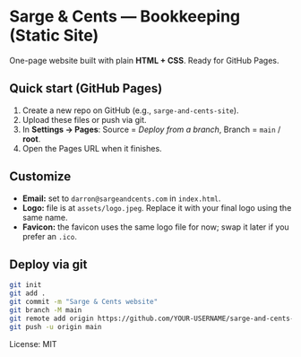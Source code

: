 # Sarge & Cents — Bookkeeping (Static Site)

One-page website built with plain **HTML + CSS**. Ready for GitHub Pages.

## Quick start (GitHub Pages)
1. Create a new repo on GitHub (e.g., `sarge-and-cents-site`).
2. Upload these files or push via git.
3. In **Settings → Pages**: Source = *Deploy from a branch*, Branch = `main` / **root**.
4. Open the Pages URL when it finishes.

## Customize
- **Email:** set to `darron@sargeandcents.com` in `index.html`.
- **Logo:** file is at `assets/logo.jpeg`. Replace it with your final logo using the same name.
- **Favicon:** the favicon uses the same logo file for now; swap it later if you prefer an `.ico`.

## Deploy via git
```bash
git init
git add .
git commit -m "Sarge & Cents website"
git branch -M main
git remote add origin https://github.com/YOUR-USERNAME/sarge-and-cents-site.git
git push -u origin main
```

License: MIT
